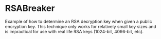 # RSABreaker
Example of how to determine an RSA decryption key when given a public encryption key. This technique only works for relatively small key sizes and is impractical for use with real life RSA keys (1024-bit, 4096-bit, etc).
